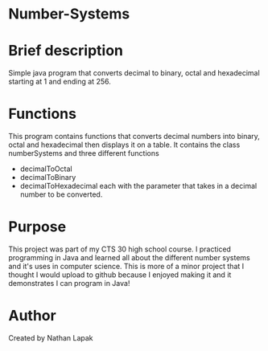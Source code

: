 # Number-Systems

# Brief description
Simple java program that converts decimal to binary, octal and hexadecimal starting at 1 and ending at 256.

# Functions 
This program contains functions that converts decimal numbers into binary, octal and hexadecimal then displays it on a table.
It contains the class numberSystems and three different functions
  - decimalToOctal
  - decimalToBinary
  - decimalToHexadecimal
each with the parameter that takes in a decimal number to be converted.

# Purpose
This project was part of my CTS 30 high school course. I practiced programming in Java and learned all about the different number systems and it's
uses in computer science. This is more of a minor project that I thought I would upload to github because I enjoyed making it and it demonstrates I can
program in Java!

# Author
Created by Nathan Lapak
